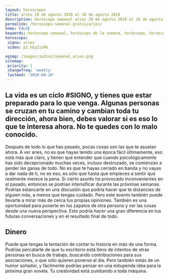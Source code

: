 ```yaml
---
layout: horoscopos
title: aries 20 de agosto 2018 al 26 de agosto 2018 
description: Horóscopo semanal aries 20 de agosto 2018 al 26 de agosto 2018. La vida es un ciclo #SIGNO, y tienes que estar preparado para lo que venga. Algunas personas se cruzan en tu camino y cambian toda tu dirección, ahora bien, debes valorar si es eso lo que te interesa ahora. No te quedes con lo malo conocido.
permalink: /horoscopo-semanal-gratis/aries/
home: FALSE
keywords: horóscopo semanal, horóscopo de la semana, horóscopo, horóscopo gratis,horóscopos, horóscopo esperanza gracia, horoscopos aries la semana, horóscopos gratis, Tarot, Astrologia, Zodíaco, aries, horoscopo gratis, semanal
horoscopo:
 signo: aries
 video: p2_hEy2izMo

ogimg: /images/zodiac/semanal_aries.png
sitemap:
 priority: 1
 changefreq: 'weekly'
 lastmod: '2018-08-20'
---
```




## La vida es un ciclo #SIGNO, y tienes que estar preparado para lo que venga. Algunas personas se cruzan en tu camino y cambian toda tu dirección, ahora bien, debes valorar si es eso lo que te interesa ahora. No te quedes con lo malo conocido.

Después de todo lo que has pasado, pocas cosas son las que te asustan ahora. A ver aries, no es que hayas tenido una época fácil últimamente, eso está más que claro, y tienen que entender que cuando psicológicamente has sido decepcionado muchas veces, incluso destrozado, se comienzan a perder las ganas de todo. No es que te hayas cerrado en banda y no vayas a dar nada de ti, no es eso, es sólo que 
 hasta que empieces a sentir que realmente merece la pena.
Si cierto asunto ha provocado inconvenientes en el pasado, entonces se podrían intensificar durante las próximas semanas. Podrías estancarte en una discusión que podría hacer que te distancies de alguien más, a menos que tengas cuidado. Pero este evento también puede llevarte a mirar más de cerca tus propias opiniones. También es una oportunidad para ponerte en los zapatos de otra persona y ver las cosas desde una nueva perspectiva. Esto podría hacer una gran diferencia en tus futuras conversaciones y en el resultado final de todo.

## Dinero

Puede que tengas la tentación de contar tu historia en más de una forma. Podrías percatarte de que tu escritorio está lleno de intentos de otras personas en busca de trabajo, buscando contribuciones para sus asociaciones, o que sólo quieren ponerse al día. Pero también estás de un humor soñador, y fácilmente podrías pensar en una estupenda idea para la próxima gran novela. Tu creatividad está zumbando a toda máquina.